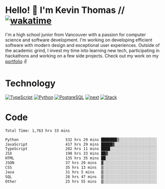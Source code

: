 # Hello! 👋 I'm Kevin Thomas // [![wakatime](https://wakatime.com/badge/user/e9d16d74-e01d-4a37-8086-9257e0bde1c2.svg?style=flat-square)](https://wakatime.com/@e9d16d74-e01d-4a37-8086-9257e0bde1c2)

I'm a high school junior from Vancouver with a passion for computer science and software development. I'm working on developing efficient software with modern design and exceptional user experiences. Outside of the academic grind, I invest my time into learning new tech, participating in hackathons and working on a few side projects. Check out my work on my [portfolio](https://kevinjosethomas.com/) ✌️

# Technology
[![TypeScript](https://github.com/kevinjosethomas/kevinjosethomas/assets/46242684/444b2e5d-659f-41f5-81fe-3abafb75cb6c)](https://kevinjosethomas.com/stack)
[![Python](https://github.com/kevinjosethomas/kevinjosethomas/assets/46242684/34a174c4-54db-4c4e-9842-2324d47cb043)](https://kevinjosethomas.com/stack)
[![PostgreSQL](https://github.com/kevinjosethomas/kevinjosethomas/assets/46242684/46d6de1c-c483-4dc7-ab3a-87763af6fc78)](https://kevinjosethomas.com/stack)
[![next](https://github.com/kevinjosethomas/kevinjosethomas/assets/46242684/bc46bae5-1ad9-42a7-b7a2-427cbde7c994)](https://kevinjosethomas.com/stack)
[![Stack](https://github.com/kevinjosethomas/kevinjosethomas/assets/46242684/0b9b7eeb-8cce-4a56-bffd-3131dd4dd88c)](https://kevinjosethomas.com/stack)




# Code
<!--START_SECTION:waka-->

```txt
Total Time: 1,763 hrs 33 mins

Python                     532 hrs 29 mins ███████▒░░░░░░░░░░░░░░░░░   29.76 %
JavaScript                 417 hrs 29 mins █████▓░░░░░░░░░░░░░░░░░░░   23.33 %
TypeScript                 282 hrs 11 mins ████░░░░░░░░░░░░░░░░░░░░░   15.77 %
JSX                        198 hrs 33 mins ██▓░░░░░░░░░░░░░░░░░░░░░░   11.10 %
HTML                       135 hrs 35 mins ██░░░░░░░░░░░░░░░░░░░░░░░   07.58 %
JSON                       37 hrs 29 mins  ▓░░░░░░░░░░░░░░░░░░░░░░░░   02.10 %
CSS                        35 hrs 13 mins  ▒░░░░░░░░░░░░░░░░░░░░░░░░   01.97 %
Java                       31 hrs 5 mins   ▒░░░░░░░░░░░░░░░░░░░░░░░░   01.74 %
SQL                        28 hrs 47 mins  ▒░░░░░░░░░░░░░░░░░░░░░░░░   01.61 %
Other                      25 hrs 55 mins  ▒░░░░░░░░░░░░░░░░░░░░░░░░   01.45 %
```

<!--END_SECTION:waka-->
